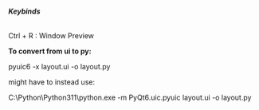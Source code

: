 ###### **Keybinds**

Ctrl + R : Window Preview



**To convert from ui to py:**

pyuic6 -x layout.ui -o layout.py

might have to instead use:

C:\\Python\\Python311\\python.exe -m PyQt6.uic.pyuic layout.ui -o layout.py

